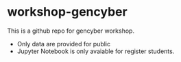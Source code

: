 # workshop-gencyber

This is a github repo for gencyber workshop.
- Only data are provided for public
- Jupyter Notebook is only avaiable for register students.